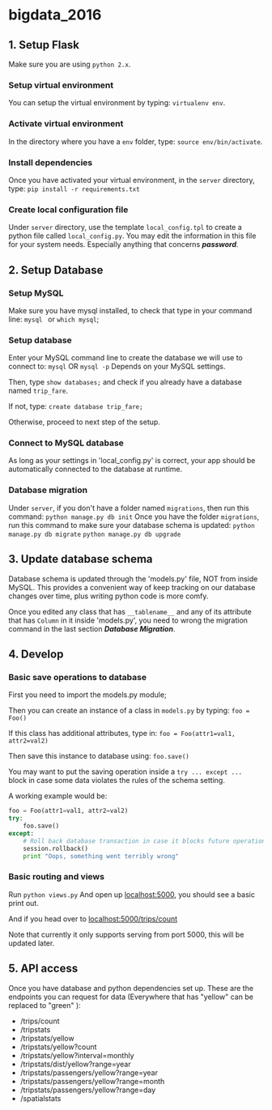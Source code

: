 # bigdata_2016
## 1. Setup Flask
Make sure you are using `python 2.x`.

### Setup virtual environment
You can setup the virtual environment by typing: `virtualenv env`.

### Activate virtual environment
In the directory where you have a `env` folder, type:
`source env/bin/activate`.

### Install dependencies
Once you have activated your virtual environment, in the `server` directory, type:
`pip install -r requirements.txt`

### Create local configuration file
Under `server` directory, use the template `local_config.tpl` to create a python file called `local_config.py`. You may edit the information in this file for your system needs. Especially anything that concerns ***password***.


## 2. Setup Database
### Setup MySQL
Make sure you have mysql installed, to check that type in your command line: `mysql ` or `which mysql`;

### Setup database
Enter your MySQL command line to create the database we will use to connect to:
`mysql`
OR
`mysql -p`
Depends on your MySQL settings.

Then, type `show databases;` and check if you already have a database named `trip_fare`.

If not, type:
`create database trip_fare;`

Otherwise, proceed to next step of the setup.

### Connect to MySQL database
As long as your settings in 'local_config.py' is correct, your app should be automatically connected to the database at runtime.

### Database migration
Under `server`, if you don't have a folder named `migrations`, then run this command:
`python manage.py db init`
Once you have the folder `migrations`, run this command to make sure your database schema is updated:
`python manage.py db migrate`
`python manage.py db upgrade`

## 3. Update database schema
Database schema is updated through the 'models.py' file, NOT from inside MySQL. This provides a convenient way of keep tracking on our database changes over time, plus writing python code is more comfy.

Once you edited any class that has `__tablename__` and any of its attribute that has `Column` in it inside 'models.py', you need to wrong the migration command in the last section ***Database Migration***.


## 4. Develop
### Basic save operations to database
First you need to import the models.py module;

Then you can create an instance of a class in `models.py` by typing:
`foo = Foo()`

If this class has additional attributes, type in:
`foo = Foo(attr1=val1, attr2=val2)`

Then save this instance to database using:
`foo.save()`

You may want to put the saving operation inside a `try ... except ... ` block in case some data violates the rules of the schema setting.

A working example would be:
```python
foo = Foo(attr1=val1, attr2=val2)
try:
    foo.save()
except:
    # Roll back database transaction in case it blocks future operations
    session.rollback()
    print "Oops, something went terribly wrong"
```


### Basic routing and views
Run
`python views.py`
And open up [localhost:5000](localhost:5000), you should see a basic print out.

And if you head over to [localhost:5000/trips/count](localhost:5000/trips/count)

Note that currently it only supports serving from port 5000, this will be updated later.

## 5. API access
Once you have database and python dependencies set up. These are the endpoints you can request for data (Everywhere that has "yellow" can be replaced to "green" ):
 * /trips/count
 * /tripstats
  * /tripstats/yellow
   * /tripstats/yellow?count
   * /tripstats/yellow?interval=monthly
  * /tripstats/dist/yellow?range=year
  * /tripstats/passengers/yellow?range=year
   * /tripstats/passengers/yellow?range=month
   * /tripstats/passengers/yellow?range=day
 * /spatialstats
